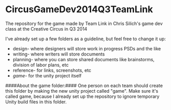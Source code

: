 CircusGameDev2014Q3TeamLink
===========================

The repository for the game made by Team Link in Chris Silich's game dev class at the Creative Circus in Q3 2014


I've already set up a few folders as a guideline, but feel free to change it up:
* design- where designers will store work in progress PSDs and the like
* writing- where writers will store documents
* planning- where you can store shared documents like brainstorms, division of labor plans, etc
* reference- for links, screenshots, etc
* *game-* for the unity project itself


####About the game folder:####
One person on each team should create this folder by making the new unity project called "game". Make sure it's called game, because I already set up the repository to ignore temporary Unity build files in this folder.